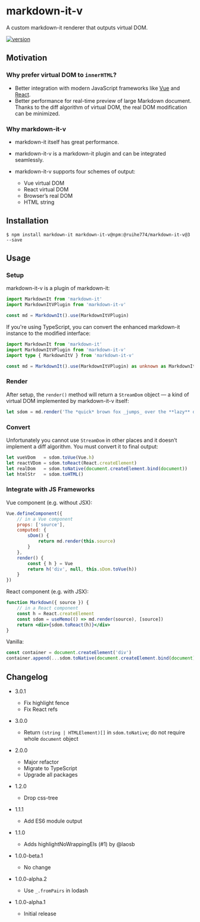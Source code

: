 # markdown⁠-⁠it⁠-⁠v
A custom markdown⁠-⁠it renderer that outputs virtual DOM.

[![version](https://img.shields.io/npm/v/@ruihe774/markdown-it-v.svg?style=for-the-badge)](https://npmjs.com/package/@ruihe774/markdown-it-v)

## Motivation

### Why prefer virtual DOM to `innerHTML`?
- Better integration with modern JavaScript frameworks like [Vue](https://vuejs.org) and [React](https://reactjs.org).
- Better performance for real-time preview of large Markdown document. Thanks to the diff algorithm of virtual DOM, the real DOM modification can be minimized.

### Why markdown⁠-⁠it⁠-⁠v
- markdown⁠-⁠it itself has great performance.
- markdown⁠-⁠it⁠-⁠v is a markdown⁠-⁠it plugin and can be integrated seamlessly.
- markdown⁠-⁠it⁠-⁠v supports four schemes of output:

  - Vue virtual DOM
  - React virtual DOM
  - Browser’s real DOM
  - HTML string

## Installation
```console
$ npm install markdown-it markdown-it-v@npm:@ruihe774/markdown-it-v@3 --save
```

## Usage

### Setup
markdown⁠-⁠it⁠-⁠v is a plugin of markdown⁠-⁠it:
```javascript
import MarkdownIt from 'markdown-it'
import MarkdownItVPlugin from 'markdown-it-v'

const md = MarkdownIt().use(MarkdownItVPlugin)
```

If you're using TypeScript, you can convert the enhanced markdown⁠-⁠it instance to the modified interface:
```typescript
import MarkdownIt from 'markdown-it'
import MarkdownItVPlugin from 'markdown-it-v'
import type { MarkdownItV } from 'markdown-it-v'

const md = MarkdownIt().use(MarkdownItVPlugin) as unknown as MarkdownItV
```

### Render
After setup, the `render()` method will return a `StreamDom` object — a kind of virtual DOM implemented by markdown⁠-⁠it⁠-⁠v itself:
```javascript
let sdom = md.render('The *quick* brown fox _jumps_ over the **lazy** dog.')
```

### Convert
Unfortunately you cannot use `StreamDom` in other places and it doesn’t implement a diff algorithm. You must convert it to final output:
```javascript
let vueVDom   = sdom.toVue(Vue.h)
let reactVDom = sdom.toReact(React.createElement)
let realDom   = sdom.toNative(document.createElement.bind(document))    // `.bind()` is necessary
let htmlStr   = sdom.toHTML()
```

### Integrate with JS Frameworks
Vue component (e.g. without JSX):
```javascript
Vue.defineComponent({
    // in a Vue component
    props: ['source'],
    computed: {
        sDom() {
            return md.render(this.source)
        }
    },
    render() {
        const { h } = Vue
        return h('div', null, this.sDom.toVue(h))
    }
})
```

React component (e.g. with JSX):
```jsx
function Markdown({ source }) {
    // in a React component
    const h = React.createElement
    const sdom = useMemo(() => md.render(source), [source])
    return <div>{sdom.toReact(h)}</div>
}
```

Vanilla:
```javascript
const container = document.createElement('div')
container.append(...sdom.toNative(document.createElement.bind(document)))
```

## Changelog

- 3.0.1
  - Fix highlight fence
  - Fix React refs

- 3.0.0
  - Return `(string | HTMLElement)[]` in `sdom.toNative`; do not require whole `document` object

- 2.0.0
  - Major refactor
  - Migrate to TypeScript
  - Upgrade all packages

- 1.2.0
  - Drop css-tree

- 1.1.1
  - Add ES6 module output

- 1.1.0
  - Adds highlightNoWrappingEls (#1) by @laosb

- 1.0.0-beta.1
  - No change

- 1.0.0-alpha.2
  - Use `_.fromPairs` in lodash

- 1.0.0-alpha.1
  - Initial release
